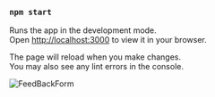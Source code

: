 

### `npm start`

Runs the app in the development mode.\
Open [http://localhost:3000](http://localhost:3000) to view it in your browser.

The page will reload when you make changes.\
You may also see any lint errors in the console.


![FeedBackForm](https://user-images.githubusercontent.com/103738739/194777808-a3e7954c-60f2-4954-8a08-026a3373a6c9.jpg)

